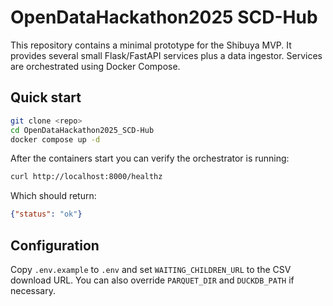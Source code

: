 # OpenDataHackathon2025 SCD-Hub

This repository contains a minimal prototype for the Shibuya MVP. It provides several small Flask/FastAPI services plus a data ingestor. Services are orchestrated using Docker Compose.

## Quick start

```bash
git clone <repo>
cd OpenDataHackathon2025_SCD-Hub
docker compose up -d
```

After the containers start you can verify the orchestrator is running:

```bash
curl http://localhost:8000/healthz
```

Which should return:

```json
{"status": "ok"}
```

## Configuration

Copy `.env.example` to `.env` and set `WAITING_CHILDREN_URL` to the CSV download
URL. You can also override `PARQUET_DIR` and `DUCKDB_PATH` if necessary.
